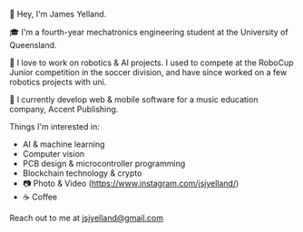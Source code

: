 👋 Hey, I'm James Yelland.

🎓 I'm a fourth-year mechatronics engineering student at the University of Queensland.

🤖 I love to work on robotics & AI projects. I used to compete at the RoboCup Junior competition in the soccer division, and have since worked on a few robotics projects with uni.

🎵 I currently develop web & mobile software for a music education company, Accent Publishing.

Things I'm interested in:
- AI & machine learning
- Computer vision
- PCB design & microcontroller programming
- Blockchain technology & crypto
- 📷 Photo & Video (https://www.instagram.com/jsjyelland/)
- ☕ Coffee

Reach out to me at jsjyelland@gmail.com
